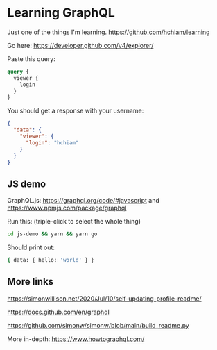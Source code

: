 # Learning GraphQL

Just one of the things I'm learning. <https://github.com/hchiam/learning>

Go here: <https://developer.github.com/v4/explorer/>

Paste this query:

```graphql
query {
  viewer {
    login
  }
}
```

You should get a response with your username:

```json
{
  "data": {
    "viewer": {
      "login": "hchiam"
    }
  }
}
```

## JS demo

GraphQL.js: <https://graphql.org/code/#javascript> and <https://www.npmjs.com/package/graphql>

Run this: (triple-click to select the whole thing)

```bash
cd js-demo && yarn && yarn go
```

Should print out:

```bash
{ data: { hello: 'world' } }
```

## More links

<https://simonwillison.net/2020/Jul/10/self-updating-profile-readme/>

<https://docs.github.com/en/graphql>

<https://github.com/simonw/simonw/blob/main/build_readme.py>

More in-depth: <https://www.howtographql.com/>
